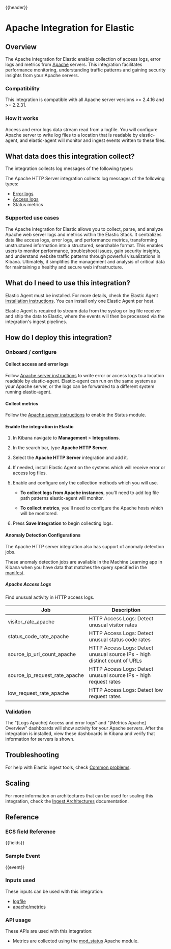 {{header}}
# Apache Integration for Elastic

## Overview

The Apache integration for Elastic enables collection of access logs, error logs and metrics from [Apache](https://httpd.apache.org/) servers.
This integration facilitates performance monitoring, understanding traffic patterns and gaining security insights from
your Apache servers.

### Compatibility

This integration is compatible with all Apache server versions >= 2.4.16 and >= 2.2.31.

### How it works

Access and error logs data stream read from a logfile. You will configure Apache server to write log files to a location that is readable by elastic-agent, and 
elastic-agent will monitor and ingest events written to these files.

## What data does this integration collect?

The <no value> integration collects log messages of the following types:

The Apache HTTP Server integration collects log messages of the following types:

* [Error logs](https://httpd.apache.org/docs/current/logs.html#errorlog)
* [Access logs](https://httpd.apache.org/docs/current/logs.html#accesslog)
* Status metrics

### Supported use cases

The Apache integration for Elastic allows you to collect, parse, and analyze Apache web server logs and metrics within the Elastic Stack.
It centralizes data like access logs, error logs, and performance metrics, transforming unstructured information into a structured, searchable format.
This enables users to monitor performance, troubleshoot issues, gain security insights, and understand website traffic patterns through powerful visualizations in Kibana.
Ultimately, it simplifies the management and analysis of critical data for maintaining a healthy and secure web infrastructure.

## What do I need to use this integration?

Elastic Agent must be installed. For more details, check the Elastic Agent [installation instructions](docs-content://reference/fleet/install-elastic-agents.md). You can install only one Elastic Agent per host.

Elastic Agent is required to stream data from the syslog or log file receiver and ship the data to Elastic, where the events will then be processed via the integration's ingest pipelines.


## How do I deploy this integration?

### Onboard / configure

#### Collect access and error logs

Follow [Apache server instructions](https://httpd.apache.org/docs/2.4/logs.html) to write error or access logs to a location readable by elastic-agent.
Elastic-agent can run on the same system as your Apache server, or the logs can be forwarded to a different system running elastic-agent.

#### Collect metrics

Follow the [Apache server instructions](https://httpd.apache.org/docs/2.4/mod/mod_status.html) to enable the Status module.

#### Enable the integration in Elastic

1. In Kibana navigate to **Management** > **Integrations**.
2. In the search bar, type **Apache HTTP Server**.
3. Select the **Apache HTTP Server** integration and add it.
4. If needed, install Elastic Agent on the systems which will receive error or access log files.
5. Enable and configure only the collection methods which you will use.

    * **To collect logs from Apache instances**, you'll need to add log file path patterns elastic-agent will monitor.

    * **To collect metrics**, you'll need to configure the Apache hosts which will be monitored.

6. Press **Save Integration** to begin collecting logs.

#### Anomaly Detection Configurations

The Apache HTTP server integration also has support of anomaly detection jobs.

These anomaly detection jobs are available in the Machine Learning app in Kibana
when you have data that matches the query specified in the
[manifest](https://github.com/elastic/integrations/blob/main/packages/apache/kibana/ml_module/apache-Logs-ml.json#L11).

##### Apache Access Logs

Find unusual activity in HTTP access logs.

| Job | Description |
|---|---|
| visitor_rate_apache | HTTP Access Logs: Detect unusual visitor rates | 
| status_code_rate_apache | HTTP Access Logs: Detect unusual status code rates |
| source_ip_url_count_apache | HTTP Access Logs: Detect unusual source IPs - high distinct count of URLs |
| source_ip_request_rate_apache | HTTP Access Logs: Detect unusual source IPs - high request rates |
| low_request_rate_apache | HTTP Access Logs: Detect low request rates |

### Validation

<!-- How can the user test whether the integration is working? Including example commands or test files if applicable -->
The "[Logs Apache] Access and error logs" and "[Metrics Apache] Overview" dashboards will show activity for your Apache servers.
After the integration is installed, view these dashboards in Kibana and verify that information for servers is shown.

## Troubleshooting

For help with Elastic ingest tools, check [Common problems](https://www.elastic.co/docs/troubleshoot/ingest/fleet/common-problems).

<!-- Add any vendor specific troubleshooting here.

Are there common issues or “gotchas” for deploying this integration? If so, how can they be resolved?
If applicable, links to the third-party software’s troubleshooting documentation.
-->

## Scaling

For more information on architectures that can be used for scaling this integration, check the [Ingest Architectures](https://www.elastic.co/docs/manage-data/ingest/ingest-reference-architectures) documentation.

## Reference

### ECS field Reference

{{fields}}

### Sample Event

{{event}}

### Inputs used

These inputs can be used with this integration:
* [logfile](https://www.elastic.co/docs/reference/integrations/filestream)
* [apache/metrics](https://www.elastic.co/docs/reference/beats/metricbeat/metricbeat-metricset-apache-status)

### API usage

These APIs are used with this integration:
* Metrics are collected using the [mod_status](https://httpd.apache.org/docs/current/mod/mod_status.html) Apache module.
